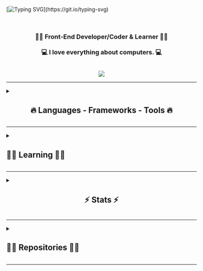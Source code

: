 <!-- <p align="right"> <img src="https://komarev.com/ghpvc/?username=a-krkc&label=Profile%20views&color=0e75b6&style=flat" alt="a-krkc" /> </p> -->

[![Typing SVG](https://readme-typing-svg.demolab.com?font=Fira+Code&weight=500&size=35&pause=1000&center=true&vCenter=true&width=1000&lines=Hi+There!+👋;+Welcome+To+My+Playground!)](https://git.io/typing-svg)

<br>

<h3 align="center">
  👨‍💻 Front-End Developer/Coder & Learner 👨‍💻
  <br><br>
  💻 I love everything about computers. 💻
  <br>
</h3>
<br>
<div align="center"> 
     <a href="https://linkedin.com/in/abdullatifkurkcu" target="_blank"><img src="https://img.shields.io/badge/-LinkedIn-%230077B5?style=for-the-badge&logo=linkedin&logoColor=white" target="_blank"></a>
</div>

<hr>

<details>
<summary><h2 align="center"> 🔥 Languages - Frameworks - Tools 🔥</h2></summary>
<br>
<p>
  <a href="https://skillicons.dev">
    <img src="https://skillicons.dev/icons?i=html,css,javascript,nodejs,sass,python,qt" width=250 /><br>
    <img src="https://skillicons.dev/icons?i=git,github,linux,bash,vscode" width=250 />
  </a><br><br>
  &nbsp;&nbsp;&nbsp;&nbsp;&nbsp;&nbsp;&nbsp;&nbsp;&nbsp;&nbsp;&nbsp;&nbsp;&nbsp;&nbsp;&nbsp;&nbsp;&nbsp;
  <a href="https://archlinux.org"><img alt="Arch Linux" src="https://img.shields.io/badge/Arch_Linux-1793D1?style=flat&logo=arch-linux&logoColor=white" /></a>
</p>
</details>
<hr>

<details>
<summary><h2> 👨‍💻 Learning 👨‍💻 </h2></summary>
<br>
<p><a href="https://skillicons.dev"><img src="https://skillicons.dev/icons?i=react,typescript" width=100 /></a></p>
</details>

<hr>

<details>
  <summary>
  <h2 align="center"> ⚡ Stats ⚡ </h2></summary>
  <br>

  <div align=center>
    <a href="https://github.com/denvercoder1/github-readme-streak-stats" title="Go to Source">
      <img align="left" width=390 src="https://github-readme-streak-stats.herokuapp.com/?user=a-krkc&theme=react&border=61dafb&border_radius=10" />
    </a>
    <a href="https://github.com/anuraghazra/github-readme-stats" title="Go to Source">
      <img align="right" width=390 src="https://github-readme-stats.vercel.app/api?username=a-krkc&show_icons=true&theme=react&border_color=61dafb&border_radius=10" />
    </a>
  </div>

<br><br><br><br><br><br><br><br>

  <div align=center>
    <a href="https://github.com/anuraghazra/github-readme-stats">
      <img width=325 align="center"
src="https://github-readme-stats.vercel.app/api/top-langs/?username=a-krkc&title_color=61dafb&text_color=ffffff&icon_color=61dafb&bg_color=20232a&langs_count=8&layout=compact&border_color=61dafb&border_radius=10" />
    </a>
  </div>
</details>

<hr>

<details>
<summary><h2>👨‍💻 Repositories 👨‍💻</h2> </summary>
<br>
<div width="100%" align="center">
  
<a align="right" href="https://github.com/a-krkc/Basic-Web-Projects" title="web projects"><img align="left" height="115" src="https://github-readme-stats.vercel.app/api/pin/?username=a-krkc&repo=Basic-Web-Projects&theme=react&border_color=61dafb&border_radius=10"></a>
  
<a align="left" href="https://github.com/a-krkc/Single-Page-Web-Site" title="single page web site"><img align="right" height="115" src="https://github-readme-stats.vercel.app/api/pin/?username=a-krkc&repo=Single-Page-Web-Site&theme=react&border_color=61dafb&border_radius=10"></a>
</div>
<br><br><br><br><br><br><br>
<h4 align="center">
  <a href="https://github.com/a-krkc?tab=repositories" title="Show Repositories">🔎 Show More 🔍</a>
</h4>
</details>

<hr>

<!-- <div width="100%" align="center">
<a align="right" href="#" title="#"><img align="left" height="115" src="https://github-readme-stats.vercel.app/api/pin/?username=a-krkc&repo=###&theme=react&border_color=61dafb&border_radius=10"></a> -->

<!-- <a align="left" href="#" title="#"><img align="right" height="115" src="https://github-readme-stats.vercel.app/api/pin/?username=a-krkc&repo=###&theme=react&border_color=61dafb&border_radius=10"></a>
</div> -->
